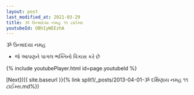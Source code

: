 ```yaml
---
layout: post
last_modified_at: 2021-03-29
title: ૐ ઉન્માદયા નમહ ૧૧ ટાઈમ્સ
youtubeId: OBhIyWEEzhA
---
```

 
 
 ૐ ઉન્માદયા નમહ  
 
 -  જે આપણને પાગલ ભક્તિનો વિકાસ કરે છે 
 
  
 
  
 
 
 
 
 
 


{% include youtubePlayer.html id=page.youtubeId %}
 
[Next]({{ site.baseurl }}{% link  split1/_posts/2013-04-01-ૐ દક્ષિણાય નમહ ૧૧ ટાઈમ્સ.md%})
 
